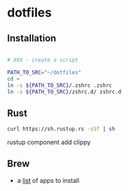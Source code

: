 # dotfiles


## Installation

```bash

# XXX - create a script 

PATH_TO_SRC="~/dotfiles"
cd ~ 
ln -s ${PATH_TO_SRC}/.zshrc .zshrc
ln -s ${PATH_TO_SRC}/zshrc.d/ zshrc.d
```

## Rust

```sh
curl https://sh.rustup.rs -sSf | sh
```

rustup component add clippy

## Brew

- a [list](./brew.md) of apps to install


